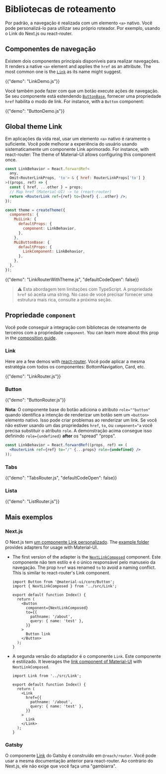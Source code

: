 # Bibliotecas de roteamento

<p class="description">Por padrão, a navegação é realizada com um elemento <code>&lt;a&gt;</code> nativo. Você pode personalizá-lo para utilizar seu próprio roteador. Por exemplo, usando o Link do Next.js ou react-router.</p>

## Componentes de navegação

Existem dois componentes principais disponíveis para realizar navegações. It renders a native `<a>` element and applies the `href` as an attribute. The most common one is the [`Link`](/components/links/) as its name might suggest.

{{"demo": "LinkDemo.js"}}

Você também pode fazer com que um botão execute ações de navegação. Se seu componente está estendendo [`ButtonBase`](/api/button-base/), fornecer uma propriedade `href` habilita o modo de link. For instance, with a `Button` component:

{{"demo": "ButtonDemo.js"}}

## Global theme Link

Em aplicações da vida real, usar um elemento `<a>` nativo é raramente o suficiente. Você pode melhorar a experiência do usuário usando sistematicamente um componente Link aprimorado. For instance, with react-router: The theme of Material-UI allows configuring this component once.

```jsx
const LinkBehavior = React.forwardRef<
  any,
  Omit<RouterLinkProps, 'to'> & { href: RouterLinkProps['to'] }
>((props, ref) => {
  const { href, ...other } = props;
  // Map href (Material-UI) -> to (react-router)
  return <RouterLink ref={ref} to={href} {...other} />;
});

const theme = createTheme({
  components: {
    MuiLink: {
      defaultProps: {
        component: LinkBehavior,
      },
    },
    MuiButtonBase: {
      defaultProps: {
        LinkComponent: LinkBehavior,
      },
    },
  },
});
```

{{"demo": "LinkRouterWithTheme.js", "defaultCodeOpen": false}}

> ⚠️ Esta abordagem tem limitações com TypeScript. A propriedade `href` só aceita uma string. No caso de você precisar fornecer uma estrutura mais rica, consulte a próxima seção.

## Propriedade `component`

Você pode conseguir a integração com bibliotecas de roteamento de terceiros com a propriedade `component`. You can learn more about this prop in the [composition guide](/guides/composition/#component-prop).

### Link

Here are a few demos with [react-router](https://github.com/remix-run/react-router). Você pode aplicar a mesma estratégia com todos os componentes: BottomNavigation, Card, etc.

{{"demo": "LinkRouter.js"}}

### Button

{{"demo": "ButtonRouter.js"}}

**Nota**: O componente base do botão adiciona o atributo `role=""button"` quando identifica a intenção de renderizar um botão sem um `<button>` elemento nativo. Isso pode criar problemas ao renderizar um link. Se você não estiver usando um das propriedades `href`, `to`, ou `component="a` você precisa substituir o atributo `role`. A demonstração acima consegue isso definindo `role={undefined}` **after** os "spread" "props".

```jsx
const LinkBehavior = React.forwardRef((props, ref) => (
  <RouterLink ref={ref} to="/" {...props} role={undefined} />
));
```

### Tabs

{{"demo": "TabsRouter.js", "defaultCodeOpen": false}}

### Lista

{{"demo": "ListRouter.js"}}

## Mais exemplos

### Next.js

O Next.js tem [um componente Link personalizado](https://nextjs.org/docs/api-reference/next/link). The [example folder](https://github.com/mui-org/material-ui/tree/HEAD/examples/nextjs-with-typescript) provides adapters for usage with Material-UI.

- The first version of the adapter is the [`NextLinkComposed`](https://github.com/mui-org/material-ui/blob/HEAD/examples/nextjs-with-typescript/src/Link.tsx) component. Este componente não tem estilo e é o único responsável pelo manuseio da navegação. The prop `href` was renamed `to` to avoid a naming conflict. This is similar to react-router's Link component.

  ```tsx
  import Button from '@material-ui/core/Button';
  import { NextLinkComposed } from '../src/Link';

  export default function Index() {
    return (
      <Button
        component={NextLinkComposed}
        to={{
          pathname: '/about',
          query: { name: 'test' },
        }}
      >
        Button link
      </Button>
    );
  }
  ```

- A segunda versão do adaptador é o componente `Link`. Este componente é estilizado. It leverages the [link component of Material-UI](https://material-ui.com/components/links/) with `NextLinkComposed`.

  ```tsx
  import Link from '../src/Link';

  export default function Index() {
    return (
      <Link
        href={{
          pathname: '/about',
          query: { name: 'test' },
        }}
      >
        Link
      </Link>
    );
  }
  ```

### Gatsby

O componente [Link](https://www.gatsbyjs.com/docs/linking-between-pages/) do Gatsby é construído em `@reach/router`. Você pode usar a mesma documentação anterior para react-router. Ao contrário do Next.js, ele não exige que você faça uma "gambiarra".

